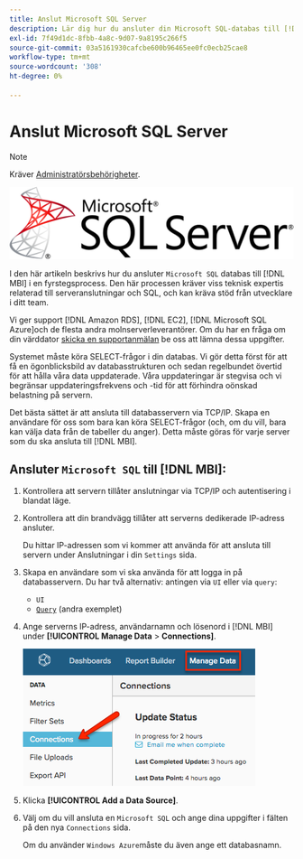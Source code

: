 ```yaml
---
title: Anslut Microsoft SQL Server
description: Lär dig hur du ansluter din Microsoft SQL-databas till [!DNL MBI] i en fyrstegsprocess.
exl-id: 7f49d1dc-8fbb-4a8c-9d07-9a8195c266f5
source-git-commit: 03a5161930cafcbe600b96465ee0fc0ecb25cae8
workflow-type: tm+mt
source-wordcount: '308'
ht-degree: 0%

---
```


# Anslut Microsoft SQL Server

>[!NOTE]
>
>Kräver [Administratörsbehörigheter](../../../administrator/user-management/user-management.md).

![](../../../assets/MicrosoftSQLServer-logo.png)

I den här artikeln beskrivs hur du ansluter `Microsoft SQL` databas till [!DNL MBI] i en fyrstegsprocess. Den här processen kräver viss teknisk expertis relaterad till serveranslutningar och SQL, och kan kräva stöd från utvecklare i ditt team.

Vi ger support [!DNL Amazon RDS], [!DNL EC2], [!DNL Microsoft SQL Azure]och de flesta andra molnserverleverantörer. Om du har en fråga om din värddator [skicka en supportanmälan](../../../guide-overview.md) be oss att lämna dessa uppgifter.

Systemet måste köra SELECT-frågor i din databas. Vi gör detta först för att få en ögonblicksbild av databasstrukturen och sedan regelbundet övertid för att hålla våra data uppdaterade. Våra uppdateringar är stegvisa och vi begränsar uppdateringsfrekvens och -tid för att förhindra oönskad belastning på servern.

Det bästa sättet är att ansluta till databasservern via TCP/IP. Skapa en användare för oss som bara kan köra SELECT-frågor (och, om du vill, bara kan välja data från de tabeller du anger). Detta måste göras för varje server som du ska ansluta till [!DNL MBI].

## Ansluter `Microsoft SQL` till [!DNL MBI]:

1. Kontrollera att servern tillåter anslutningar via TCP/IP och autentisering i blandat läge.

1. Kontrollera att din brandvägg tillåter att serverns dedikerade IP-adress ansluter.

   Du hittar IP-adressen som vi kommer att använda för att ansluta till servern under Anslutningar i din `Settings` sida.

1. Skapa en användare som vi ska använda för att logga in på databasservern.  Du har två alternativ: antingen via `UI` eller via `query`:
   * `UI`
   * [`Query`](http://sqlserverplanet.com/security/add-user) (andra exemplet)

1. Ange serverns IP-adress, användarnamn och lösenord i [!DNL MBI] under **[!UICONTROL Manage Data** > **Connections]**.

   ![](../../../assets/manage-data-connections.png)

1. Klicka **[!UICONTROL Add a Data Source]**.

1. Välj om du vill ansluta en `Microsoft SQL` och ange dina uppgifter i fälten på den nya `Connections` sida.

   Om du använder `Windows Azure`måste du även ange ett databasnamn.
